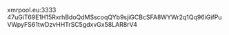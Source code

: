  xmrpool.eu:3333
 47uGiT69E1H15RxrhBdoQdMSscoqQYb9sjiGCBcSFA8WYWr2q1Qq96iGifPuVWpyFS61twDzvHHTrSC5gdxvGx58LAR8rV4
